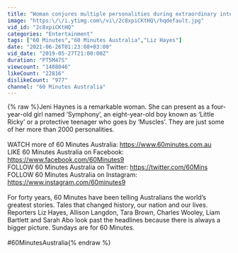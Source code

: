 ```yaml
---
title: "Woman conjures multiple personalities during extraordinary interview | 60 Minutes Australia"
image: "https:\/\/i.ytimg.com\/vi\/2c8xpiCKtHQ\/hqdefault.jpg"
vid_id: "2c8xpiCKtHQ"
categories: "Entertainment"
tags: ["60 Minutes","60 Minutes Australia","Liz Hayes"]
date: "2021-06-26T01:23:08+03:00"
vid_date: "2019-05-27T21:00:00Z"
duration: "PT5M47S"
viewcount: "1408046"
likeCount: "22816"
dislikeCount: "977"
channel: "60 Minutes Australia"
---
```

{% raw %}Jeni Haynes is a remarkable woman. She can present as a four-year-old girl named ‘Symphony’, an eight-year-old boy known as ‘Little Ricky’ or a protective teenager who goes by ‘Muscles’. They are just some of her more than 2000 personalities.<br /><br />WATCH more of 60 Minutes Australia: <a rel="nofollow" target="blank" href="https://www.60minutes.com.au">https://www.60minutes.com.au</a> <br />LIKE 60 Minutes Australia on Facebook: <a rel="nofollow" target="blank" href="https://www.facebook.com/60Minutes9">https://www.facebook.com/60Minutes9</a> <br />FOLLOW 60 Minutes Australia on Twitter: <a rel="nofollow" target="blank" href="https://twitter.com/60Mins">https://twitter.com/60Mins</a> <br />FOLLOW 60 Minutes Australia on Instagram: <a rel="nofollow" target="blank" href="https://www.instagram.com/60minutes9">https://www.instagram.com/60minutes9</a><br /><br />For forty years, 60 Minutes have been telling Australians the world’s greatest stories. Tales that changed history, our nation and our lives. Reporters Liz Hayes, Allison Langdon, Tara Brown, Charles Wooley, Liam Bartlett and Sarah Abo look past the headlines because there is always a bigger picture. Sundays are for 60 Minutes.<br /><br />#60MinutesAustralia{% endraw %}
